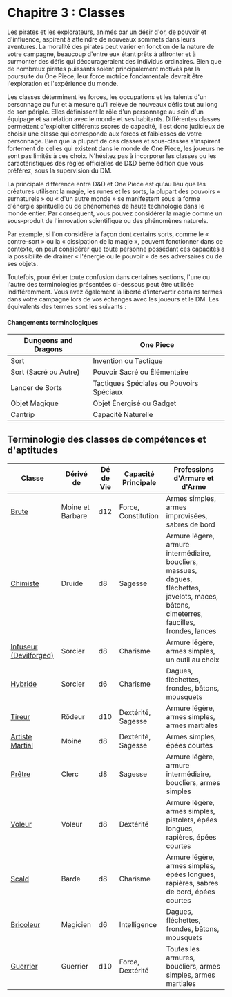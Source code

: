 # Chapitre 3 : Classes

Les pirates et les explorateurs, animés par un désir d'or, de pouvoir et d'influence, aspirent à atteindre de nouveaux sommets dans leurs aventures. La moralité des pirates peut varier en fonction de la nature de votre campagne, beaucoup d'entre eux étant prêts à affronter et à surmonter des défis qui décourageraient des individus ordinaires. Bien que de nombreux pirates puissants soient principalement motivés par la poursuite du One Piece, leur force motrice fondamentale devrait être l'exploration et l'expérience du monde.

Les classes déterminent les forces, les occupations et les talents d'un personnage au fur et à mesure qu'il relève de nouveaux défis tout au long de son périple. Elles définissent le rôle d'un personnage au sein d'un équipage et sa relation avec le monde et ses habitants. Différentes classes permettent d'exploiter différents scores de capacité, il est donc judicieux de choisir une classe qui corresponde aux forces et faiblesses de votre personnage. Bien que la plupart de ces classes et sous-classes s'inspirent fortement de celles qui existent dans le monde de One Piece, les joueurs ne sont pas limités à ces choix. N'hésitez pas à incorporer les classes ou les caractéristiques des règles officielles de D&D 5ème édition que vous préférez, sous la supervision du DM.

La principale différence entre D&D et One Piece est qu'au lieu que les créatures utilisent la magie, les runes et les sorts, la plupart des pouvoirs « surnaturels » ou « d'un autre monde » se manifestent sous la forme d'énergie spirituelle ou de phénomènes de haute technologie dans le monde entier. Par conséquent, vous pouvez considérer la magie comme un sous-produit de l'innovation scientifique ou des phénomènes naturels.

Par exemple, si l'on considère la façon dont certains sorts, comme le « contre-sort » ou la « dissipation de la magie », peuvent fonctionner dans ce contexte, on peut considérer que toute personne possédant ces capacités a la possibilité de drainer « l'énergie ou le pouvoir » de ses adversaires ou de ses objets.

Toutefois, pour éviter toute confusion dans certaines sections, l'une ou l'autre des terminologies présentées ci-dessous peut être utilisée indifféremment. Vous avez également la liberté d'intervertir certains termes dans votre campagne lors de vos échanges avec les joueurs et le DM. Les équivalents des termes sont les suivants :

#### Changements terminologiques

| Dungeons and Dragons  | One Piece                                |
| --------------------- | ---------------------------------------- |
| Sort                  | Invention ou Tactique                    |
| Sort (Sacré ou Autre) | Pouvoir Sacré ou Élémentaire             |
| Lancer de Sorts       | Tactiques Spéciales ou Pouvoirs Spéciaux |
| Objet Magique         | Objet Énergisé ou Gadget                 |
| Cantrip               | Capacité Naturelle                       |

## Terminologie des classes de compétences et d'aptitudes

| Classe                                                               | Dérivé de        | Dé de Vie | Capacité Principale | Professions d'Armure et d'Arme                                                                                                               |
| -------------------------------------------------------------------- | ---------------- | --------- | ------------------- | -------------------------------------------------------------------------------------------------------------------------------------------- |
| [Brute](./../Classes/Brute.md)                                       | Moine et Barbare | d12       | Force, Constitution | Armes simples, armes improvisées, sabres de bord                                                                                             |
| [Chimiste](./../Classes/Chimiste.md)                                 | Druide           | d8        | Sagesse             | Armure légère, armure intermédiaire, boucliers, massues, dagues, fléchettes, javelots, maces, bâtons, cimeterres, faucilles, frondes, lances |
| [Infuseur (Devilforged)](<./../Classes/Infuseur%20(Devilforged).md>) | Sorcier          | d8        | Charisme            | Armure légère, armes simples, un outil au choix                                                                                              |
| [Hybride](./../Classes/Hybride.md)                                   | Sorcier          | d6        | Charisme            | Dagues, fléchettes, frondes, bâtons, mousquets                                                                                               |
| [Tireur](./../Classes/Tireur.md)                                     | Rôdeur           | d10       | Dextérité, Sagesse  | Armure légère, armes simples, armes martiales                                                                                                |
| [Artiste Martial](./../Classes/Artiste%20martial.md)                 | Moine            | d8        | Dextérité, Sagesse  | Armes simples, épées courtes                                                                                                                 |
| [Prêtre](./../Classes/Prêtre.md)                                     | Clerc            | d8        | Sagesse             | Armure légère, armure intermédiaire, boucliers, armes simples                                                                                |
| [Voleur](./../Classes/Voleur.md)                                     | Voleur           | d8        | Dextérité           | Armure légère, armes simples, pistolets, épées longues, rapières, épées courtes                                                              |
| [Scald](./../Classes/Skald.md)                                       | Barde            | d8        | Charisme            | Armure légère, armes simples, épées longues, rapières, sabres de bord, épées courtes                                                         |
| [Bricoleur](./../Classes/Bricoleur.md)                               | Magicien         | d6        | Intelligence        | Dagues, fléchettes, frondes, bâtons, mousquets                                                                                               |
| [Guerrier](./../Classes/Guerrier.md)                                 | Guerrier         | d10       | Force, Dextérité    | Toutes les armures, boucliers, armes simples, armes martiales                                                                                |
